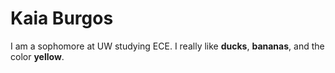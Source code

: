 # Kaia Burgos 

I am a sophomore at UW studying ECE. 
I really like **ducks**, **bananas**, and the color **yellow**. 
